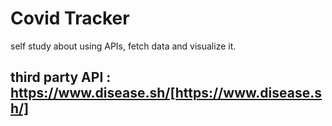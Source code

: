 # Covid Tracker
self study about using APIs, fetch data and visualize it.

## third party API : https://www.disease.sh/[https://www.disease.sh/]
